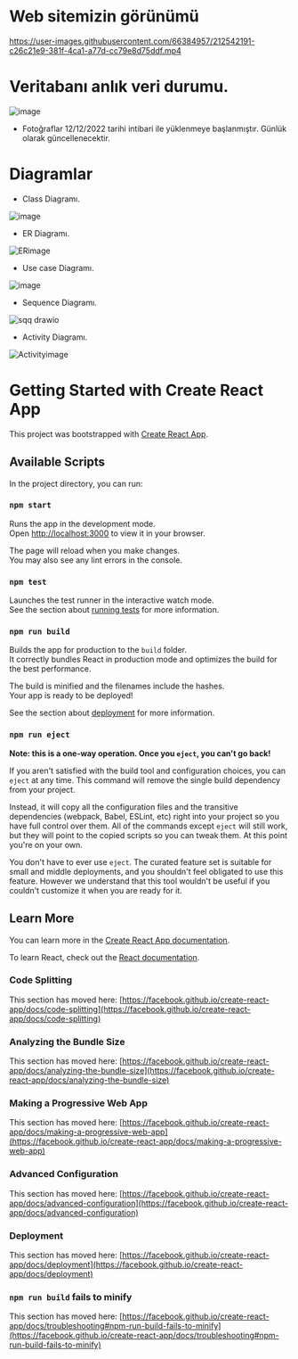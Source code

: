 # Web sitemizin görünümü

https://user-images.githubusercontent.com/66384957/212542191-c26c21e9-381f-4ca1-a77d-cc79e8d75ddf.mp4


# Veritabanı anlık veri durumu.

![image](https://user-images.githubusercontent.com/66384957/206995309-a9eae019-81cd-4352-8fe5-d9698915b690.png)
- Fotoğraflar 12/12/2022 tarihi intibari ile yüklenmeye başlanmıştır. Günlük olarak güncellenecektir.

# Diagramlar

- Class Diagramı.

![image](https://user-images.githubusercontent.com/66384957/201544726-d58f90c5-8ff8-4c0e-a0bb-76ff48058d95.png)

- ER Diagramı.

![ERimage](https://user-images.githubusercontent.com/95681404/201542433-234c49db-f465-4bbf-8f15-584a30bef04b.jpg)

- Use case Diagramı.

![image](https://user-images.githubusercontent.com/66384957/201542251-832f9945-e4b1-4c8d-9ccb-ea45ccd62c47.png)

- Sequence Diagramı.

![sqq drawio](https://user-images.githubusercontent.com/115504154/201599196-58de5352-f8c1-48df-825b-7a2314f740dd.png)

- Activity Diagramı.

![Activityimage](https://user-images.githubusercontent.com/115504154/201599418-02ad50bc-36f5-4f91-93d5-00da7459f10c.jpeg)


# Getting Started with Create React App

This project was bootstrapped with [Create React App](https://github.com/facebook/create-react-app).

## Available Scripts

In the project directory, you can run:

### `npm start`

Runs the app in the development mode.\
Open [http://localhost:3000](http://localhost:3000) to view it in your browser.

The page will reload when you make changes.\
You may also see any lint errors in the console.

### `npm test`

Launches the test runner in the interactive watch mode.\
See the section about [running tests](https://facebook.github.io/create-react-app/docs/running-tests) for more information.

### `npm run build`

Builds the app for production to the `build` folder.\
It correctly bundles React in production mode and optimizes the build for the best performance.

The build is minified and the filenames include the hashes.\
Your app is ready to be deployed!

See the section about [deployment](https://facebook.github.io/create-react-app/docs/deployment) for more information.

### `npm run eject`

**Note: this is a one-way operation. Once you `eject`, you can't go back!**

If you aren't satisfied with the build tool and configuration choices, you can `eject` at any time. This command will remove the single build dependency from your project.

Instead, it will copy all the configuration files and the transitive dependencies (webpack, Babel, ESLint, etc) right into your project so you have full control over them. All of the commands except `eject` will still work, but they will point to the copied scripts so you can tweak them. At this point you're on your own.

You don't have to ever use `eject`. The curated feature set is suitable for small and middle deployments, and you shouldn't feel obligated to use this feature. However we understand that this tool wouldn't be useful if you couldn't customize it when you are ready for it.

## Learn More

You can learn more in the [Create React App documentation](https://facebook.github.io/create-react-app/docs/getting-started).

To learn React, check out the [React documentation](https://reactjs.org/).

### Code Splitting

This section has moved here: [https://facebook.github.io/create-react-app/docs/code-splitting](https://facebook.github.io/create-react-app/docs/code-splitting)

### Analyzing the Bundle Size

This section has moved here: [https://facebook.github.io/create-react-app/docs/analyzing-the-bundle-size](https://facebook.github.io/create-react-app/docs/analyzing-the-bundle-size)

### Making a Progressive Web App

This section has moved here: [https://facebook.github.io/create-react-app/docs/making-a-progressive-web-app](https://facebook.github.io/create-react-app/docs/making-a-progressive-web-app)

### Advanced Configuration

This section has moved here: [https://facebook.github.io/create-react-app/docs/advanced-configuration](https://facebook.github.io/create-react-app/docs/advanced-configuration)

### Deployment

This section has moved here: [https://facebook.github.io/create-react-app/docs/deployment](https://facebook.github.io/create-react-app/docs/deployment)

### `npm run build` fails to minify

This section has moved here: [https://facebook.github.io/create-react-app/docs/troubleshooting#npm-run-build-fails-to-minify](https://facebook.github.io/create-react-app/docs/troubleshooting#npm-run-build-fails-to-minify)
